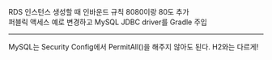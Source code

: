 RDS 인스턴스 생성할 때 인바운드 규칙 8080이랑 80도 추가   
퍼블릭 액세스 예로 변경하고 MySQL JDBC driver를 Gradle 주입

---

MySQL는 Security Config에서 PermitAll()을 해주지 않아도 된다.
H2와는 다르게!
